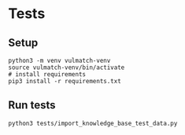 # Tests

## Setup

```shell
python3 -m venv vulmatch-venv
source vulmatch-venv/bin/activate
# install requirements
pip3 install -r requirements.txt
````

## Run tests

```shell
python3 tests/import_knowledge_base_test_data.py
```